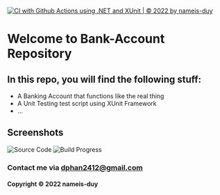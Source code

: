 [![CI with Github Actions using .NET and XUnit | © 2022 by nameis-duy](https://github.com/nameis-duy/banking-account-testing/actions/workflows/ci-with-dotnet.yml/badge.svg)](https://github.com/nameis-duy/banking-account-testing/actions/workflows/ci-with-dotnet.yml)

# Welcome to Bank-Account Repository
## In this repo, you will find the following stuff:
* A Banking Account that functions like the real thing
* A Unit Testing test script using XUnit Framework
* ...


## Screenshots
![Source Code](https://github.com/nameis-duy/banking-account-testing/blob/main/screenshots/source-code-with-xunit.png)
![Build Progress](https://github.com/nameis-duy/banking-account-testing/blob/main/screenshots/build-progress-with-dotnet.png)

### Contact me via dphan2412@gmail.com
#### Copyright &#169; 2022 nameis-duy
